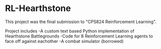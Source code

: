 # RL-Hearthstone

This project was the final submission to "CPS824 Reinforcement Learning".

Project includes
-A custom text based Python implementation of Hearthstone Battlegrounds
-Code for 8 Reinforcement Learning agents to face off against eachother
-A combat simulator (borrowed)
